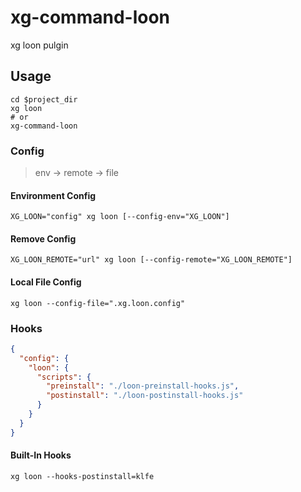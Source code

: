 # xg-command-loon
xg loon pulgin

## Usage
```shell
cd $project_dir
xg loon
# or
xg-command-loon
```

### Config
> env -> remote -> file

#### Environment Config
```shell
XG_LOON="config" xg loon [--config-env="XG_LOON"]
```

#### Remove Config
```shell
XG_LOON_REMOTE="url" xg loon [--config-remote="XG_LOON_REMOTE"]
```

#### Local File Config
```shell
xg loon --config-file=".xg.loon.config"
```

### Hooks
```json
{
  "config": {
    "loon": {
      "scripts": {
        "preinstall": "./loon-preinstall-hooks.js",
        "postinstall": "./loon-postinstall-hooks.js"
      }
    }
  }
}
```

#### Built-In Hooks
```shell
xg loon --hooks-postinstall=klfe
```
